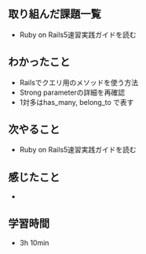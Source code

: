 ## 取り組んだ課題一覧
- Ruby on Rails5速習実践ガイドを読む
## わかったこと
- Railsでクエリ用のメソッドを使う方法
- Strong parameterの詳細を再確認
- 1対多はhas_many, belong_to で表す
## 次やること
- Ruby on Rails5速習実践ガイドを読む
## 感じたこと
-
## 学習時間
- 3h 10min

